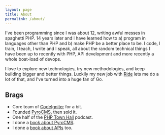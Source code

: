 ```yaml
---
layout: page
title: About
permalink: /about/
---
```


I've been programming since I was about 12, writing awful messes in spaghetti PHP. 14 years later and I have learned how to a) program in languages other than PHP and b) make PHP be a better place to be. I code, I train, I teach, I write and I speak, all about the random technical things I have been up to recently with PHP, API development and more recently a whole boat-load of devops.

I love to explore new technologies, try new methodologies, and keep building bigger and better things. Luckily my new job with [Ride] lets me do a lot of that, and I've turned into a huge fan of Go.

## Brags

* Core team of [CodeIgniter] for a bit.
* Founded [PyroCMS], then sold it.
* One half of the [PHP Town Hall] podcast.
* I done a [book about PyroCMS].
* I done a [book about APIs] too.

[PyroCMS]: http://pyrocms.com/
[CodeIgniter]: http://codeigniter.com/
[Ride]: http://ride.com/
[book about PyroCMS]: https://leanpub.com/catapultintopyrocms
[book about APIs]: http://apisyouwonthate.com
[PHP Town Hall]: http://phptownhall.com/
